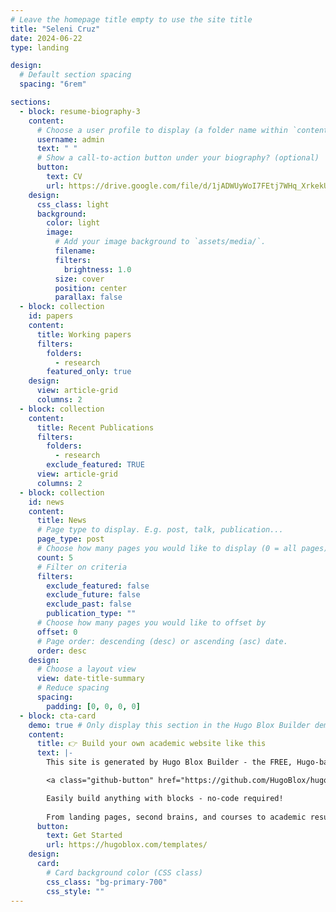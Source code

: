 ```yaml
---
# Leave the homepage title empty to use the site title
title: "Seleni Cruz"
date: 2024-06-22
type: landing

design:
  # Default section spacing
  spacing: "6rem"

sections:
  - block: resume-biography-3
    content:
      # Choose a user profile to display (a folder name within `content/authors/`)
      username: admin
      text: " "
      # Show a call-to-action button under your biography? (optional)
      button:
        text: CV
        url: https://drive.google.com/file/d/1jADWUyWoI7FEtj7WHq_XrkekUpwz83r6/view?usp=drive_link
    design:
      css_class: light
      background:
        color: light
        image:
          # Add your image background to `assets/media/`.
          filename: 
          filters:
            brightness: 1.0
          size: cover
          position: center
          parallax: false
  - block: collection
    id: papers
    content:
      title: Working papers
      filters:
        folders:
          - research
        featured_only: true
    design:
      view: article-grid
      columns: 2
  - block: collection
    content:
      title: Recent Publications
      filters:
        folders:
          - research
        exclude_featured: TRUE
      view: article-grid
      columns: 2
  - block: collection
    id: news
    content:
      title: News
      # Page type to display. E.g. post, talk, publication...
      page_type: post
      # Choose how many pages you would like to display (0 = all pages)
      count: 5
      # Filter on criteria
      filters:
        exclude_featured: false
        exclude_future: false
        exclude_past: false
        publication_type: ""
      # Choose how many pages you would like to offset by
      offset: 0
      # Page order: descending (desc) or ascending (asc) date.
      order: desc
    design:
      # Choose a layout view
      view: date-title-summary
      # Reduce spacing
      spacing:
        padding: [0, 0, 0, 0]
  - block: cta-card
    demo: true # Only display this section in the Hugo Blox Builder demo site
    content:
      title: 👉 Build your own academic website like this
      text: |-
        This site is generated by Hugo Blox Builder - the FREE, Hugo-based open source website builder trusted by 250,000+ academics like you.

        <a class="github-button" href="https://github.com/HugoBlox/hugo-blox-builder" data-color-scheme="no-preference: light; light: light; dark: dark;" data-icon="octicon-star" data-size="large" data-show-count="true" aria-label="Star HugoBlox/hugo-blox-builder on GitHub">Star</a>

        Easily build anything with blocks - no-code required!
        
        From landing pages, second brains, and courses to academic resumés, conferences, and tech blogs.
      button:
        text: Get Started
        url: https://hugoblox.com/templates/
    design:
      card:
        # Card background color (CSS class)
        css_class: "bg-primary-700"
        css_style: ""
---
```

